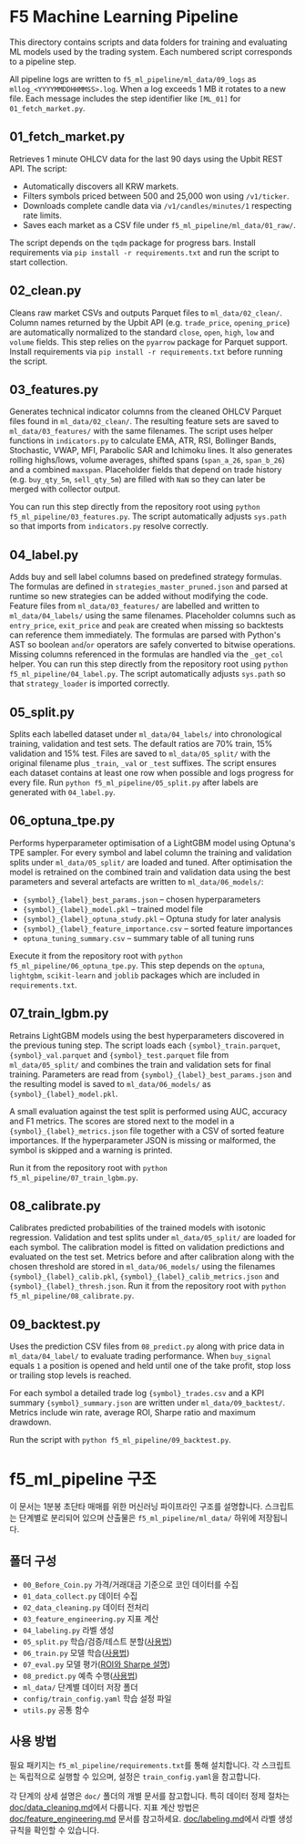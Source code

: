 # F5 Machine Learning Pipeline

This directory contains scripts and data folders for training and evaluating ML models used by the trading system. Each numbered script corresponds to a pipeline step.

All pipeline logs are written to `f5_ml_pipeline/ml_data/09_logs` as `mllog_<YYYYMMDDHHMMSS>.log`. When a log exceeds 1 MB it rotates to a new file. Each message includes the step identifier like `[ML_01]` for `01_fetch_market.py`.

## 01_fetch_market.py
Retrieves 1 minute OHLCV data for the last 90 days using the Upbit REST API. The script:
- Automatically discovers all KRW markets.
- Filters symbols priced between 500 and 25,000 won using `/v1/ticker`.
- Downloads complete candle data via `/v1/candles/minutes/1` respecting rate limits.
- Saves each market as a CSV file under `f5_ml_pipeline/ml_data/01_raw/`.

The script depends on the `tqdm` package for progress bars. Install requirements via `pip install -r requirements.txt` and run the script to start collection.

## 02_clean.py
Cleans raw market CSVs and outputs Parquet files to `ml_data/02_clean/`. Column names returned by the Upbit API (e.g. `trade_price`, `opening_price`) are automatically normalized to the standard `close`, `open`, `high`, `low` and `volume` fields. This step relies on the `pyarrow` package for Parquet support. Install requirements via `pip install -r requirements.txt` before running the script.

## 03_features.py
Generates technical indicator columns from the cleaned OHLCV Parquet files found in `ml_data/02_clean/`. The resulting feature sets are saved to `ml_data/03_features/` with the same filenames. The script uses helper functions in `indicators.py` to calculate EMA, ATR, RSI, Bollinger Bands, Stochastic, VWAP, MFI, Parabolic SAR and Ichimoku lines. It also generates rolling highs/lows, volume averages, shifted spans (`span_a_26`, `span_b_26`) and a combined `maxspan`. Placeholder fields that depend on trade history (e.g. `buy_qty_5m`, `sell_qty_5m`) are filled with `NaN` so they can later be merged with collector output.

You can run this step directly from the repository root using `python f5_ml_pipeline/03_features.py`. The script automatically adjusts `sys.path` so that imports from `indicators.py` resolve correctly.

## 04_label.py
Adds buy and sell label columns based on predefined strategy formulas. The formulas are defined in `strategies_master_pruned.json` and parsed at runtime so new strategies can be added without modifying the code. Feature files from `ml_data/03_features/` are labelled and written to `ml_data/04_labels/` using the same filenames. Placeholder columns such as `entry_price`, `exit_price` and `peak` are created when missing so backtests can reference them immediately. The formulas are parsed with Python's AST so boolean `and`/`or` operators are safely converted to bitwise operations. Missing columns referenced in the formulas are handled via the `_get_col` helper. You can run this step directly from the repository root using `python f5_ml_pipeline/04_label.py`. The script automatically adjusts `sys.path` so that `strategy_loader` is imported correctly.

## 05_split.py
Splits each labelled dataset under `ml_data/04_labels/` into chronological training, validation and test sets. The default ratios are 70% train, 15% validation and 15% test. Files are saved to `ml_data/05_split/` with the original filename plus `_train`, `_val` or `_test` suffixes. The script ensures each dataset contains at least one row when possible and logs progress for every file. Run `python f5_ml_pipeline/05_split.py` after labels are generated with `04_label.py`.

## 06_optuna_tpe.py
Performs hyperparameter optimisation of a LightGBM model using Optuna's TPE sampler. For every symbol and label column the training and validation splits under `ml_data/05_split/` are loaded and tuned. After optimisation the model is retrained on the combined train and validation data using the best parameters and several artefacts are written to `ml_data/06_models/`:
- `{symbol}_{label}_best_params.json` – chosen hyperparameters
- `{symbol}_{label}_model.pkl` – trained model file
- `{symbol}_{label}_optuna_study.pkl` – Optuna study for later analysis
- `{symbol}_{label}_feature_importance.csv` – sorted feature importances
- `optuna_tuning_summary.csv` – summary table of all tuning runs

Execute it from the repository root with `python f5_ml_pipeline/06_optuna_tpe.py`. This step depends on the `optuna`, `lightgbm`, `scikit-learn` and `joblib` packages which are included in `requirements.txt`.

## 07_train_lgbm.py
Retrains LightGBM models using the best hyperparameters discovered in the previous tuning step. The script loads each `{symbol}_train.parquet`, `{symbol}_val.parquet` and `{symbol}_test.parquet` file from `ml_data/05_split/` and combines the train and validation sets for final training. Parameters are read from `{symbol}_{label}_best_params.json` and the resulting model is saved to `ml_data/06_models/` as `{symbol}_{label}_model.pkl`.

A small evaluation against the test split is performed using AUC, accuracy and F1 metrics. The scores are stored next to the model in a `{symbol}_{label}_metrics.json` file together with a CSV of sorted feature importances. If the hyperparameter JSON is missing or malformed, the symbol is skipped and a warning is printed.

Run it from the repository root with `python f5_ml_pipeline/07_train_lgbm.py`.

## 08_calibrate.py
Calibrates predicted probabilities of the trained models with isotonic regression. Validation and test splits under `ml_data/05_split/` are loaded for each symbol. The calibration model is fitted on validation predictions and evaluated on the test set. Metrics before and after calibration along with the chosen threshold are stored in `ml_data/06_models/` using the filenames `{symbol}_{label}_calib.pkl`, `{symbol}_{label}_calib_metrics.json` and `{symbol}_{label}_thresh.json`. Run it from the repository root with `python f5_ml_pipeline/08_calibrate.py`.

## 09_backtest.py
Uses the prediction CSV files from `08_predict.py` along with price data in `ml_data/04_label/` to evaluate trading performance. When `buy_signal` equals `1` a position is opened and held until one of the take profit, stop loss or trailing stop levels is reached.

For each symbol a detailed trade log `{symbol}_trades.csv` and a KPI summary `{symbol}_summary.json` are written under `ml_data/09_backtest/`. Metrics include win rate, average ROI, Sharpe ratio and maximum drawdown.

Run the script with `python f5_ml_pipeline/09_backtest.py`.

# f5_ml_pipeline 구조

이 문서는 1분봉 초단타 매매를 위한 머신러닝 파이프라인 구조를 설명합니다. 스크립트는 단계별로 분리되어 있으며 산출물은 `f5_ml_pipeline/ml_data/` 하위에 저장됩니다.

## 폴더 구성
- `00_Before_Coin.py` 가격/거래대금 기준으로 코인 데이터를 수집
- `01_data_collect.py` 데이터 수집
- `02_data_cleaning.py` 데이터 전처리
- `03_feature_engineering.py` 지표 계산
- `04_labeling.py` 라벨 생성
- `05_split.py` 학습/검증/테스트 분할([사용법](05_split.md))
- `06_train.py` 모델 학습([사용법](06_train.md))
- `07_eval.py` 모델 평가([ROI와 Sharpe 설명](roi_sharpe.md))
- `08_predict.py` 예측 수행([사용법](08_predict.md))
- `ml_data/` 단계별 데이터 저장 폴더
- `config/train_config.yaml` 학습 설정 파일
- `utils.py` 공통 함수

## 사용 방법
필요 패키지는 `f5_ml_pipeline/requirements.txt`를 통해 설치합니다. 각 스크립트는 독립적으로 실행할 수 있으며, 설정은 `train_config.yaml`을 참고합니다.

각 단계의 상세 설명은 `doc/` 폴더의 개별 문서를 참고합니다. 특히 데이터 정제 절차는 [doc/data_cleaning.md](data_cleaning.md)에서 다룹니다. 지표 계산 방법은 [doc/feature_engineering.md](feature_engineering.md) 문서를 참고하세요. [doc/labeling.md](labeling.md)에서 라벨 생성 규칙을 확인할 수 있습니다.
